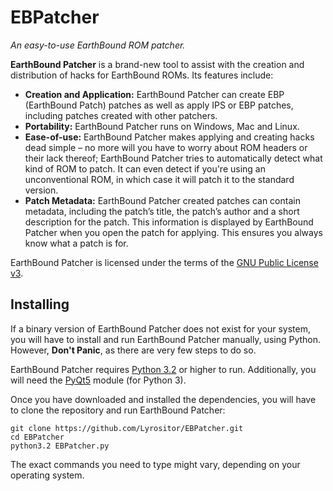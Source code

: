 EBPatcher
=========

*An easy-to-use EarthBound ROM patcher.*

**EarthBound Patcher** is a brand-new tool to assist with the creation and distribution of hacks for EarthBound ROMs. Its features include:

* **Creation and Application:** EarthBound Patcher can create EBP (EarthBound Patch) patches as well as apply IPS or EBP patches, including patches created with other patchers.
* **Portability:** EarthBound Patcher runs on Windows, Mac and Linux.
* **Ease-of-use:** EarthBound Patcher makes applying and creating hacks dead simple – no more will you have to worry about ROM headers or their lack thereof; EarthBound Patcher tries to automatically detect what kind of ROM to patch. It can even detect if you're using an unconventional ROM, in which case it will patch it to the standard version.
* **Patch Metadata:** EarthBound Patcher created patches can contain metadata, including the patch’s title, the patch’s author and a short description for the patch. This information is displayed by EarthBound Patcher when you open the patch for applying. This ensures you always know what a patch is for.

EarthBound Patcher is licensed under the terms of the [GNU Public License v3](http://www.gnu.org/licenses/gpl.html).

## Installing ##
If a binary version of EarthBound Patcher does not exist for your system, you will have to install and run EarthBound Patcher manually, using Python. However, **Don't Panic**, as there are very few steps to do so.

EarthBound Patcher requires [Python 3.2](http://python.org/) or higher to run. Additionally, you will need the [PyQt5](http://www.riverbankcomputing.com/software/pyqt/intro) module (for Python 3).

Once you have downloaded and installed the dependencies, you will have to clone the repository and run EarthBound Patcher:

    git clone https://github.com/Lyrositor/EBPatcher.git
    cd EBPatcher
    python3.2 EBPatcher.py

The exact commands you need to type might vary, depending on your operating system.
